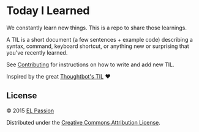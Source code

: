 # Today I Learned

We constantly learn new things. This is a repo to share those learnings.

A TIL is a short document (a few sentences + example code) describing 
a syntax, command, keyboard shortcut, or anything new or surprising that you've recently learned.

See [Contributing] for instructions on how to write and add new TIL.

Inspired by the great [Thoughtbot's TIL] :heart:

License
-------

© 2015 [EL Passion]

Distributed under the [Creative Commons Attribution License].

[Contributing]: CONTRIBUTING.md
[Thoughtbot's TIL]: https://github.com/thoughtbot/til
[EL Passion]: http://www.elpassion.com/
[Creative Commons Attribution License]: http://creativecommons.org/licenses/by/3.0/
